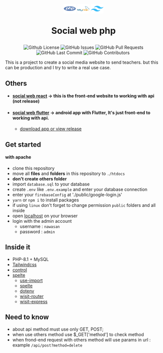 <p align="center">
<img align="center" alt="php" height="30" width="40" src="https://raw.githubusercontent.com/Arikato111/Arikato111/main/icons/php-plain.svg">
<img align="center" alt="mysql" height="30" width="40" src="https://github.com/Arikato111/Arikato111/raw/main/icons/mysql-original-wordmark.svg">
<img align="center" alt="tailwindcss" height="30" width="40" src="https://github.com/devicons/devicon/raw/master/icons/tailwindcss/tailwindcss-plain.svg">
</p>

# <p align="center">Social web php</p>

<p align="center">
  <img alt="Github License" src="https://img.shields.io/github/license/arikato111/social-web-php" />
  <img alt="GitHub Issues" src="https://img.shields.io/github/issues/arikato111/social-web-php" />
  <img alt="GitHub Pull Requests" src="https://img.shields.io/github/issues-pr/arikato111/social-web-php" />
  <img alt="GitHub Last Commit" src="https://img.shields.io/github/last-commit/Arikato111/social-web-php" />
  <img alt="GitHub Contributors" src="https://img.shields.io/github/contributors/arikato111/social-web-php" />
  <img alt="" src="https://img.shields.io/github/repo-size/arikato111/social-web-php" />
</p>



This is a project to create a social media website to send teachers.
but this can be production and I try to write a real use case.

## Others

 - #### [social web react](https://github.com/Arikato111/social-web-react)  -> this is the front-end website to working with api (not release)

 - #### [social web flutter](https://github.com/Arikato111/social-web-flutter) -> android app with Flutter, It's just front-end to working with api. 
    - [download app or view release](https://github.com/Arikato111/social-web-flutter/releases)
## Get started

#### with apache

- clone this repository
- move all **files** and **folders** in this repository to `./htdocs`
- **don't create others folder**
- import `database.sql` to your database
- create `.env` like `.env.example` and enter your database connection
- enter your `firebaseConfig` at './public/google-login.js'
- `yarn` or `npm i` to install packages
- if using `linux` don't forget to change permission `public` folders and all inside
- open [localhost](http://localhost) on your browser
- login with the admin account
  - username : `nawasan`
  - password : `admin`

## Inside it

- PHP-8.1 + MySQL
- [Tailwindcss](https://tailwindcss.com)
- [control](https://github.com/Arikato111/control)
- [spelte](https://github.com/Arikato111/spelte-php)
  - [use-import](https://github.com/Arikato111/use-import/tree/master)
  - [spelte](https://github.com/Arikato111/spelte-php/tree/module)
  - [dotenv](https://github.com/Arikato111/php-dotenv/tree/main)
  - [wisit-router](https://github.com/Arikato111/wisit-router/tree/master)
  - [wisit-express](https://github.com/Arikato111/wisit-express/tree/Release1.0)

## Need to know

- about api method must use only GET, POST; 
- when use others method use $_GET['method'] to check method
- when frond-end request with others method will use params in url : example `/api/post?method=delete`